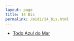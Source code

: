 ```yaml
---
layout: page
title: 14 Bis
permalink: /midi/14_bis.html
---
```


* [Todo Azul do Mar](http://srv.victor3d.com.br/midi/Azudomar.mid)